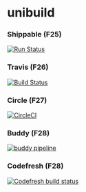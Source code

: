 # unibuild

### Shippable (F25)


[![Run Status](https://api.shippable.com/projects/58e99ab064421007001c6c15/badge?branch=master)](https://app.shippable.com/github/UnitedRPMs/unibuild)



### Travis (F26)


[![Build Status](https://travis-ci.org/UnitedRPMs/unibuild.svg?branch=master)](https://travis-ci.org/UnitedRPMs/unibuild)



### Circle (F27)



[![CircleCI](https://circleci.com/gh/UnitedRPMs/unibuild.svg?style=svg)](https://circleci.com/gh/UnitedRPMs/unibuild)


### Buddy (F28)


[![buddy pipeline](https://app.buddy.works/kuboode/unibuild/pipelines/pipeline/58324/badge.svg?token=10f79cd1425c677a28c47cf0605aa7d77c45deb060048acb20396720fccb6121 "buddy pipeline")](https://app.buddy.works/kuboode/unibuild/pipelines/pipeline/58324)


### Codefresh (F28)

[![Codefresh build status]( https://g.codefresh.io/api/badges/build?repoOwner=UnitedRPMs&repoName=unibuild&branch=master&pipelineName=unibuild&accountName=kuboosoft&type=cf-1)]( https://g.codefresh.io/repositories/UnitedRPMs/unibuild/builds?filter=trigger:build;branch:master;service:590a53537601ee00072f625e~unibuild)
